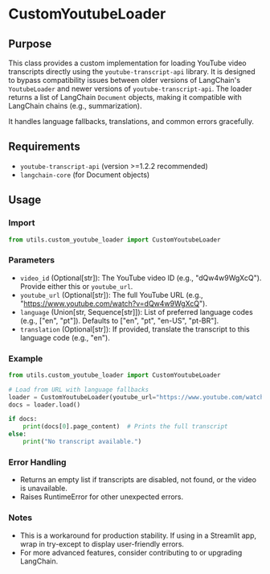 # CustomYoutubeLoader

## Purpose
This class provides a custom implementation for loading YouTube video transcripts directly using the `youtube-transcript-api` library. It is designed to bypass compatibility issues between older versions of LangChain's `YoutubeLoader` and newer versions of `youtube-transcript-api`. The loader returns a list of LangChain `Document` objects, making it compatible with LangChain chains (e.g., summarization).

It handles language fallbacks, translations, and common errors gracefully.

## Requirements
- `youtube-transcript-api` (version >=1.2.2 recommended)
- `langchain-core` (for Document objects)

## Usage

### Import
```python
from utils.custom_youtube_loader import CustomYoutubeLoader
```

### Parameters
- `video_id` (Optional[str]): The YouTube video ID (e.g., "dQw4w9WgXcQ"). Provide either this or `youtube_url`.
- `youtube_url` (Optional[str]): The full YouTube URL (e.g., "https://www.youtube.com/watch?v=dQw4w9WgXcQ").
- `language` (Union[str, Sequence[str]]): List of preferred language codes (e.g., ["en", "pt"]). Defaults to ["en", "pt", "en-US", "pt-BR"].
- `translation` (Optional[str]): If provided, translate the transcript to this language code (e.g., "en").

### Example
```python
from utils.custom_youtube_loader import CustomYoutubeLoader

# Load from URL with language fallbacks
loader = CustomYoutubeLoader(youtube_url="https://www.youtube.com/watch?v=dQw4w9WgXcQ", language=["en", "pt"])
docs = loader.load()

if docs:
    print(docs[0].page_content)  # Prints the full transcript
else:
    print("No transcript available.")
```

### Error Handling
- Returns an empty list if transcripts are disabled, not found, or the video is unavailable.
- Raises RuntimeError for other unexpected errors.

### Notes
- This is a workaround for production stability. If using in a Streamlit app, wrap in try-except to display user-friendly errors.
- For more advanced features, consider contributing to or upgrading LangChain.
